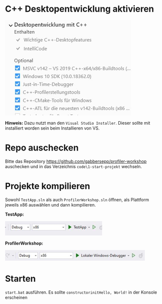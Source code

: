 # C++ Desktopentwicklung aktivieren

![](./img/1/vs-setup.jpg)

**Hinweis:** Dazu nutzt man den `Visual Studio Installer`. Dieser sollte mit installiert worden sein beim Installieren von VS.

# Repo auschecken

Bitte das Repository https://github.com/gabbersepp/profiler-workshop auschecken und in das Verzeichnis `code\1-start-projekt` wechseln.

# Projekte kompilieren

Sowohl `TestApp.sln` als auch `ProfilerWorkshop.sln` öffnen, als Plattform jeweils x86 auswählen und dann kompilieren.

**TestApp:**

![](./img/1/project-platform1.JPG)

**ProfilerWorkshop:**

![](./img/1/project-platform2.JPG)

# Starten

`start.bat` ausführen. Es sollte `constructorinitHello, World!` in der Konsole erscheinen